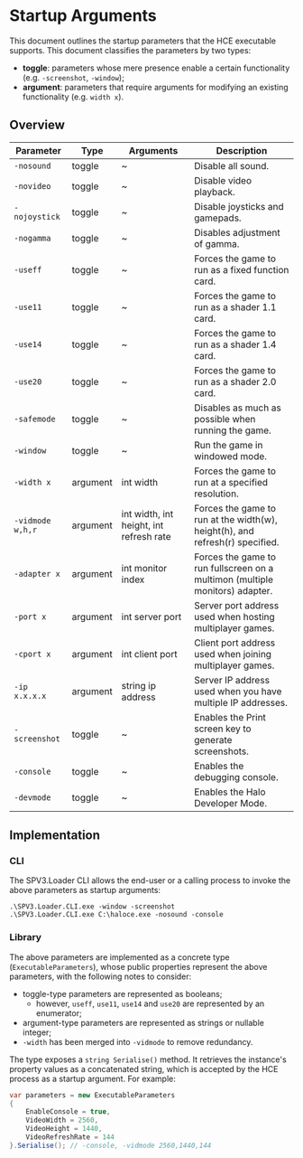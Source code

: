 # Startup Arguments

This document outlines the startup parameters that the HCE executable supports. This document classifies the parameters by two types:

- **toggle**: parameters whose mere presence enable a certain functionality (e.g. `-screenshot`, `-window`);
- **argument**: parameters that require arguments for modifying an existing functionality (e.g. `width x`).

## Overview

| Parameter        | Type     | Arguments                               | Description                                                                  |
| ---------------- | -------- | --------------------------------------- | ---------------------------------------------------------------------------- |
| `-nosound`       | toggle   | ~                                       | Disable all sound.                                                           |
| `-novideo`       | toggle   | ~                                       | Disable video playback.                                                      |
| `-nojoystick`    | toggle   | ~                                       | Disable joysticks and gamepads.                                              |
| `-nogamma`       | toggle   | ~                                       | Disables adjustment of gamma.                                                |
| `-useff`         | toggle   | ~                                       | Forces the game to run as a fixed function card.                             |
| `-use11`         | toggle   | ~                                       | Forces the game to run as a shader 1.1 card.                                 |
| `-use14`         | toggle   | ~                                       | Forces the game to run as a shader 1.4 card.                                 |
| `-use20`         | toggle   | ~                                       | Forces the game to run as a shader 2.0 card.                                 |
| `-safemode`      | toggle   | ~                                       | Disables as much as possible when running the game.                          |
| `-window`        | toggle   | ~                                       | Run the game in windowed mode.                                               |
| `-width x`       | argument | int width                               | Forces the game to run at a specified resolution.                            |
| `-vidmode w,h,r` | argument | int width, int height, int refresh rate | Forces the game to run at the width(w), height(h), and refresh(r) specified. |
| `-adapter x`     | argument | int monitor index                       | Forces the game to run fullscreen on a multimon (multiple monitors) adapter. |
| `-port x`        | argument | int server port                         | Server port address used when hosting multiplayer games.                     |
| `-cport x`       | argument | int client port                         | Client port address used when joining multiplayer games.                     |
| `-ip x.x.x.x`    | argument | string ip address                       | Server IP address used when you have multiple IP addresses.                  |
| `-screenshot`    | toggle   | ~                                       | Enables the Print screen key to generate screenshots.                        |
| `-console`       | toggle   | ~                                       | Enables the debugging console.                                               |
| `-devmode`       | toggle   | ~                                       | Enables the Halo Developer Mode.                                             |

## Implementation

### CLI

The SPV3.Loader CLI allows the end-user or a calling process to invoke the above parameters as startup arguments:

```batch
.\SPV3.Loader.CLI.exe -window -screenshot
.\SPV3.Loader.CLI.exe C:\haloce.exe -nosound -console
```

### Library

The above parameters are implemented as a concrete type (`ExecutableParameters`), whose public properties represent the
above parameters, with the following notes to consider:

- toggle-type parameters are represented as booleans;
  - however, `useff`, `use11`, `use14` and `use20` are represented by an enumerator;
- argument-type parameters are represented as strings or nullable integer;
- `-width` has been merged into `-vidmode` to remove redundancy.

The type exposes a `string Serialise()` method. It retrieves the instance's property values as a concatenated string,
which is accepted by the HCE process as a startup argument. For example:

```cs
var parameters = new ExecutableParameters
{
    EnableConsole = true,
    VideoWidth = 2560,
    VideoHeight = 1440,
    VideoRefreshRate = 144
}.Serialise(); // -console, -vidmode 2560,1440,144
```